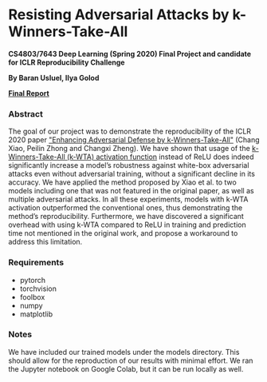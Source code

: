# Resisting Adversarial Attacks by k-Winners-Take-All
**CS4803/7643 Deep Learning (Spring 2020) Final Project and candidate for ICLR Reproducibility Challenge**

**By Baran Usluel, Ilya Golod**

**[Final Report](/CS7643_Final_Report.pdf)**

### Abstract

The goal of our project was to demonstrate the reproducibility
of the ICLR 2020 paper ["Enhancing Adversarial Defense by k-Winners-Take-All"](https://arxiv.org/abs/1905.10510)
(Chang Xiao, Peilin Zhong and Changxi Zheng). We have
shown that usage of the [k-Winners-Take-All (k-WTA) activation
function](https://github.com/a554b554/kWTA-Activation)
instead of ReLU does indeed significantly increase
a model’s robustness against white-box adversarial
attacks even without adversarial training, without a significant
decline in its accuracy. We have applied the method
proposed by Xiao et al. to two models including one that was not
featured in the original paper, as well as multiple adversarial
attacks. In all these experiments, models with k-WTA
activation outperformed the conventional ones, thus demonstrating
the method’s reproducibility. Furthermore, we have
discovered a significant overhead with using k-WTA compared
to ReLU in training and prediction time not mentioned
in the original work, and propose a workaround to
address this limitation.

### Requirements

- pytorch
- torchvision
- foolbox
- numpy
- matplotlib

### Notes

We have included our trained models under the models directory.
This should allow for the reproduction of our results with minimal effort.
We ran the Jupyter notebook on Google Colab, but it can be run locally as well.
